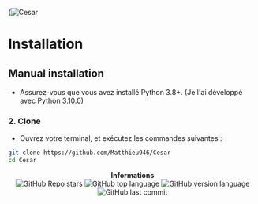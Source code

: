 (![Cesar](https://user-images.githubusercontent.com/72413056/151698133-d5a57676-3443-4039-93fd-3b1c7cfcf956.png)

# Installation

## Manual installation
- Assurez-vous que vous avez installé Python 3.8+. (Je l'ai développé avec Python 3.10.0)

### 2. Clone
- Ouvrez votre terminal, et exécutez les commandes suivantes :
```bash
git clone https://github.com/Matthieu946/Cesar
cd Cesar
```

<p align="center"> 
    <b>Informations</b><br>
    <img alt="GitHub Repo stars" src="https://img.shields.io/github/stars/Matthieu946/Cesar">
    <img alt="GitHub top language" src="https://img.shields.io/github/languages/top/Matthieu946/Cesar">
    <img alt="GitHub version language" src="https://img.shields.io/badge/Python-3.8%2B-green/Matthieu946/Cesar">
    <img alt="GitHub last commit" src="https://img.shields.io/badge/version-1.0-blue/Matthieu946/Cesar">
</p>
